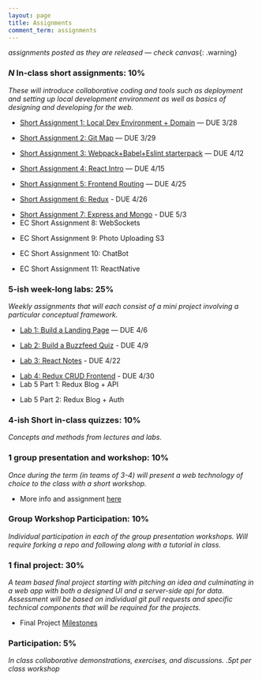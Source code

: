 ```yaml
---
layout: page
title: Assignments
comment_term: assignments
---
```


*assignments posted as they are released — check canvas*{: .warning}


### *N* In-class short assignments: 10%
*These will introduce collaborative coding and tools such as deployment and setting up local development environment as well as basics of designing and developing for the web.*

<!-- * Short Assignment 1: Local Dev Environment + Domain -->
* [Short Assignment 1: Local Dev Environment + Domain](sa/localdev) — DUE 3/28
<!-- * Short Assignment 2: Git Map (in-class) -->
* [Short Assignment 2: Git Map](sa/git-map) — DUE 3/29
<!-- * Short Assignment 3: Webpack+Babel+Eslint starterpack -->
* [Short Assignment 3: Webpack+Babel+Eslint starterpack](sa/starterpack) — DUE 4/12
<!-- * Short Assignment 4: React Intro -->
* [Short Assignment 4: React Intro](sa/react-videos) — DUE 4/15
<!-- * Short Assignment 5: Frontend Routing -->
* [Short Assignment 5: Frontend Routing](sa/routing) — DUE 4/25
<!-- * Short Assignment 6: Redux -->
* [Short Assignment 6: Redux](sa/redux) - DUE 4/26
<!-- * Short Assignment 7: Express and Mongo -->
* [Short Assignment 7: Express and Mongo](sa/server-side) - DUE 5/3
* EC Short Assignment 8: WebSockets
<!-- * [EC Short Assignment 8: WebSockets](sa/websockets) - DUE 6/1 -->
* EC Short Assignment 9: Photo Uploading S3
<!-- * [EC Short Assignment 9: Photo Uploading S3](sa/s3-upload) - DUE 6/1 -->
* EC Short Assignment 10: ChatBot
<!-- * [EC Short Assignment 10: ChatBot](sa/slack-bot) - DUE 6/1 -->
* EC Short Assignment 11: ReactNative
<!-- * [EC Short Assignment 11: ReactNative](sa/react-native) - DUE 6/1 -->




### 5-ish week-long labs:  25%
*Weekly assignments that will each consist of a mini project involving a particular conceptual framework.*

<!-- * Lab 1: Build a Landing Page -->
* [Lab 1: Build a Landing Page](lab/landing-page) — DUE 4/6
<!-- * Lab 2: Build a Buzzfeed Quiz -->
* [Lab 2: Build a Buzzfeed Quiz](lab/quizzical) - DUE 4/9
<!-- * Lab 3: React Notes -->
* [Lab 3: React Notes](lab/react-notes) - DUE 4/22
<!-- * Lab 4: Redux Blog Frontend -->
* [Lab 4: Redux CRUD Frontend](lab/redux-blog) - DUE 4/30
* Lab 5 Part 1: Redux Blog + API
<!-- * [Lab 5 Part 1: Redux Blog + API](lab/redux-blog+server) - DUE 5/7 -->
* Lab 5 Part 2: Redux Blog + Auth 
<!-- * [Lab 5 Part 2: Redux Blog + Auth](lab/redux-blog+auth) - DUE 5/14 -->


### 4-ish Short in-class quizzes:  10%
*Concepts and methods from lectures and labs.*

### 1 group presentation and workshop: 10%
*Once during the term (in teams of 3-4) will present a web technology of choice to the class with a short workshop.*

* More info and assignment [here](../workshops)

### Group Workshop Participation: 10%
*Individual participation in each of the group presentation workshops. Will require forking a repo and following along with a tutorial in class.*

### 1 final project:  30%
*A team based final project starting with pitching an idea and culminating in a web app with both a designed UI and a server-side api for data.  Assessment will be based on individual git pull requests and specific technical components that will be required for the projects.*

* Final Project [Milestones](project)

### Participation:  5%
*In class collaborative demonstrations, exercises, and discussions. .5pt per class workshop*
